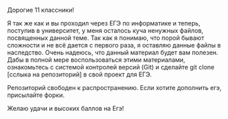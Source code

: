 Дорогие 11 классники!

Я так же как и вы проходил через ЕГЭ по информатике и теперь, поступив в университет,
у меня осталось куча ненужных файлов, посвященных данной теме.
Так как я понимаю, что порой бывают сложности и не всё дается с первого раза, я оставляю данные файлы в наследство.
Очень надеюсь, что данный материал будет вам полезен. Дабы в полной мере воспользоваться этими материалами, ознакомьтесь
с системой контролей версий (Git) и сделайте git clone [сслыка на репозиторий] в свой проект для ЕГЭ.

Репозиторий свободен к распространению. Если хотите дополнить егэ, присылайте форки.

Желаю удачи и высоких баллов на Егэ!
